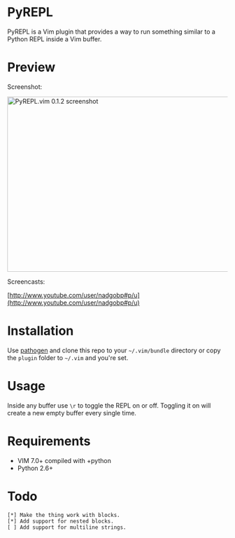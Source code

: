 PyREPL
======

PyREPL is a Vim plugin that provides a way to run something similar to a
Python REPL inside a Vim buffer.

Preview
=======

Screenshot:

<a href="http://www.flickr.com/photos/22536064@N03/5508894391/" title="PyREPL.vim 0.1.2 screenshot by popa.bogdanp, on Flickr"><img src="http://farm6.static.flickr.com/5213/5508894391_e96d256550_z.jpg" width="640" height="400" alt="PyREPL.vim 0.1.2 screenshot" /></a>

Screencasts:

[http://www.youtube.com/user/nadgobp#p/u](http://www.youtube.com/user/nadgobp#p/u)

Installation
============

Use [pathogen](https://github.com/tpope/vim-pathogen) and clone this
repo to your `~/.vim/bundle` directory or copy the `plugin` folder to
`~/.vim` and you're set.

Usage
=====

Inside any buffer use `\r` to toggle the REPL on or off. Toggling it on
will create a new empty buffer every single time.

Requirements
============

* VIM 7.0+ compiled with +python
* Python 2.6+

Todo
====

    [*] Make the thing work with blocks.
    [*] Add support for nested blocks.
    [ ] Add support for multiline strings.
